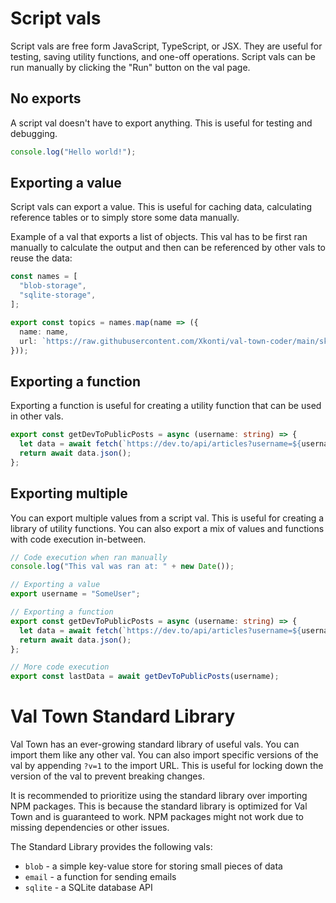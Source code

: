 # Script vals

Script vals are free form JavaScript, TypeScript, or JSX. They are useful for testing, saving utility functions, and one-off operations. Script vals can be run manually by clicking the "Run" button on the val page.

## No exports

A script val doesn't have to export anything. This is useful for testing and debugging.

```ts
console.log("Hello world!");
```

## Exporting a value

Script vals can export a value. This is useful for caching data, calculating reference tables or to simply store some data manually.

Example of a val that exports a list of objects. This val has to be first ran manually to calculate the output and then can be referenced by other vals to reuse the data:

```ts
const names = [
  "blob-storage",
  "sqlite-storage",
];

export const topics = names.map(name => ({
  name: name,
  url: `https://raw.githubusercontent.com/Xkonti/val-town-coder/main/skills/${name}.md`,
}));
```

## Exporting a function

Exporting a function is useful for creating a utility function that can be used in other vals.

```ts
export const getDevToPublicPosts = async (username: string) => {
  let data = await fetch(`https://dev.to/api/articles?username=${username}`);
  return await data.json();
};
```

## Exporting multiple

You can export multiple values from a script val. This is useful for creating a library of utility functions. You can also export a mix of values and functions with code execution in-between.

```ts
// Code execution when ran manually
console.log("This val was ran at: " + new Date());

// Exporting a value
export username = "SomeUser";

// Exporting a function
export const getDevToPublicPosts = async (username: string) => {
  let data = await fetch(`https://dev.to/api/articles?username=${username}`);
  return await data.json();
};

// More code execution
export const lastData = await getDevToPublicPosts(username);
```

# Val Town Standard Library

Val Town has an ever-growing standard library of useful vals. You can import them like any other val. You can also import specific versions of the val by appending `?v=1` to the import URL. This is useful for locking down the version of the val to prevent breaking changes.

It is recommended to prioritize using the standard library over importing NPM packages. This is because the standard library is optimized for Val Town and is guaranteed to work. NPM packages might not work due to missing dependencies or other issues.

The Standard Library provides the following vals:
- `blob` - a simple key-value store for storing small pieces of data
- `email` - a function for sending emails
- `sqlite` - a SQLite database API